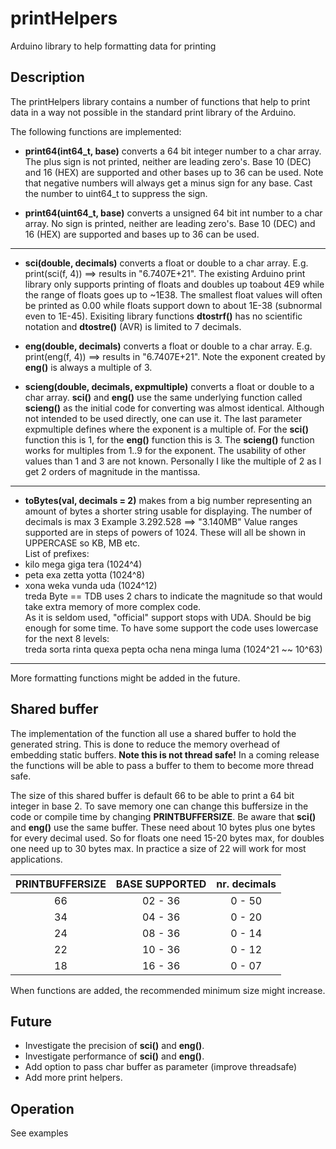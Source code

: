 
# printHelpers

Arduino library to help formatting data for printing

## Description

The printHelpers library contains a number of functions that help to print 
data in a way not possible in the standard print library of the Arduino.

The following functions are implemented:

- **print64(int64_t, base)**  converts a 64 bit integer number to a char array. 
The plus sign is not printed, neither are leading zero's.
Base 10 (DEC) and 16 (HEX) are supported and other bases up to 36 can be used.
Note that negative numbers will always get a minus sign for any base.
Cast the number to uint64_t to suppress the sign.

- **print64(uint64_t, base)** converts a unsigned 64 bit int number to a char array. 
No sign is printed, neither are leading zero's. 
Base 10 (DEC) and 16 (HEX) are supported and bases up to 36 can be used.

----

- **sci(double, decimals)** converts a float or double to a char array. 
E.g. print(sci(f, 4)) ==> results in "6.7407E+21".
The existing Arduino print library only supports printing of floats and
doubles up toabout 4E9 while the range of floats goes up to ~1E38. 
The smallest float values will often be printed as 0.00 while floats 
support down to about 1E-38 (subnormal even to 1E-45). 
Exisiting library functions **dtostrf()** has no scientific notation 
and **dtostre()** (AVR) is limited to 7 decimals.

- **eng(double, decimals)** converts a float or double to a char array. 
E.g. print(eng(f, 4)) ==> results in "6.7407E+21".
Note the exponent created by **eng()** is always a multiple of 3.

- **scieng(double, decimals, expmultiple)** converts a float or double to a char array. 
**sci()** and **eng()** use the same underlying function called **scieng()** 
as the initial code for converting was almost identical.
Although not intended to be used directly, one can use it. 
The last parameter expmultiple defines where the exponent is a multiple of.
For the **sci()** function this is 1, for the **eng()** function this is 3.
The **scieng()** function works for multiples from 1..9 for the exponent.
The usability of other values than 1 and 3 are not known.
Personally I like the multiple of 2 as I get 2 orders of magnitude in the
mantissa.

----

- **toBytes(val, decimals = 2)** makes from a big number 
representing an amount of bytes a shorter string usable for displaying.
The number of decimals is max 3
    Example  3.292.528 ==> "3.140MB" 
Value ranges supported are in steps of powers of 1024. 
These will all be shown in UPPERCASE so KB, MB etc.  
List of prefixes:
- kilo mega giga tera (1024\^4)
- peta exa zetta yotta (1024\^8)
- xona weka vunda uda (1024\^12)  
treda Byte == TDB uses 2 chars to indicate the magnitude so that would 
take extra memory of more complex code.  
As it is seldom used, "official" support stops with UDA. 
Should be big enough for some time.
To have some support the code uses lowercase for the next 8 levels:  
treda sorta rinta quexa pepta ocha nena minga luma (1024\^21 ~~ 10\^63)

----

More formatting functions might be added in the future.


## Shared buffer

The implementation of the function all use a shared buffer to hold the generated string. 
This is done to reduce the memory overhead of embedding static buffers. **Note this is not thread safe!**
In a coming release the functions will be able to pass a buffer to them to become more thread safe.

The size of this shared buffer is default 66 to be able to print a 64 bit integer in base 2. 
To save memory one can change this buffersize in the code or compile time by changing **PRINTBUFFERSIZE**.
Be aware that  **sci()** and **eng()** use the same buffer. 
These need about 10 bytes plus one bytes for every decimal used.
So for floats one need 15-20 bytes max, for doubles one need up to 30 bytes max.
In practice a size of 22 will work for most applications.

| PRINTBUFFERSIZE | BASE SUPPORTED | nr. decimals |
|:----:|:----:|:----:|
| 66 | 02 - 36 | 0 - 50 |(default)
| 34 | 04 - 36 | 0 - 20 |
| 24 | 08 - 36 | 0 - 14 |
| 22 | 10 - 36 | 0 - 12 |
| 18 | 16 - 36 | 0 - 07 |

When functions are added, the recommended minimum size might increase.

## Future

* Investigate the precision of **sci()** and **eng()**.
* Investigate performance of **sci()** and **eng()**.
* Add option to pass char buffer as parameter (improve threadsafe)
* Add more print helpers. 


## Operation

See examples

